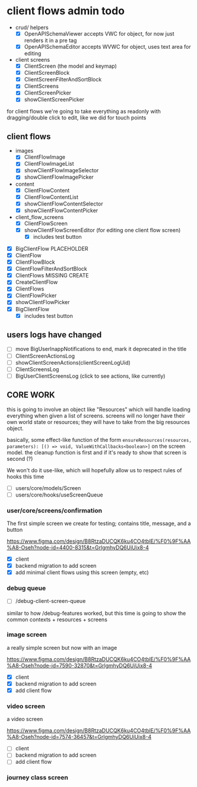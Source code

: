 # client flows admin todo

- crud/ helpers
  - [x] OpenAPISchemaViewer accepts VWC for object, for now just renders it in a pre tag
  - [x] OpenAPISchemaEditor accepts WVWC for object, uses text area for editing
- client screens
  - [x] ClientScreen (the model and keymap)
  - [x] ClientScreenBlock
  - [x] ClientScreenFilterAndSortBlock
  - [x] ClientScreens
  - [x] ClientScreenPicker
  - [x] showClientScreenPicker

for client flows we're going to take everything as readonly with dragging/double click
to edit, like we did for touch points

## client flows

- images
  - [x] ClientFlowImage
  - [x] ClientFlowImageList
  - [x] showClientFlowImageSelector
  - [x] showClientFlowImagePicker
- content
  - [x] ClientFlowContent
  - [x] ClientFlowContentList
  - [x] showClientFlowContentSelector
  - [x] showClientFlowContentPicker
- client_flow_screens
  - [x] ClientFlowScreen
  - [x] showClientFlowScreenEditor (for editing one client flow screen)
    - [x] includes test button
- [x] BigClientFlow PLACEHOLDER
- [x] ClientFlow
- [x] ClientFlowBlock
- [x] ClientFlowFilterAndSortBlock
- [x] ClientFlows MISSING CREATE
- [x] CreateClientFlow
- [x] ClientFlows
- [x] ClientFlowPicker
- [x] showClientFlowPicker
- [x] BigClientFlow
  - [x] includes test button

## users logs have changed

- [ ] move BigUserInappNotifications to end, mark it deprecated in the title
- [ ] ClientScreenActionsLog
- [ ] showClientScreenActions(clientScreenLogUid)
- [ ] ClientScreensLog
- [ ] BigUserClientScreensLog (click to see actions, like currently)

## CORE WORK

this is going to involve an object like "Resources" which will handle
loading everything when given a list of screens. screens will no longer
have their own world state or resources; they will have to take from the
big resources object.

basically, some effect-like function of the form
`ensureResources(resources, parameters): [() => void, ValueWithCallbacks<boolean>]`
on the screen model. the cleanup function is first and if it's ready to show
that screen is second (?)

We won't do it use-like, which will hopefully allow
us to respect rules of hooks this time

- [ ] users/core/models/Screen
- [ ] users/core/hooks/useScreenQueue

### user/core/screens/confirmation

The first simple screen we create for testing; contains title, message, and a button

https://www.figma.com/design/B8RtzaDUCQK6ku4CO4tblE/%F0%9F%AA%A8-Oseh?node-id=4400-8315&t=GrlgmhyDQ6UiUix8-4

- [x] client
- [x] backend migration to add screen
- [x] add minimal client flows using this screen (empty, etc)

### debug queue

- [ ] /debug-client-screen-queue

similar to how /debug-features worked, but this time is going to show the common
contexts + resources + screens

### image screen

a really simple screen but now with an image

https://www.figma.com/design/B8RtzaDUCQK6ku4CO4tblE/%F0%9F%AA%A8-Oseh?node-id=7590-32870&t=GrlgmhyDQ6UiUix8-4

- [x] client
- [x] backend migration to add screen
- [x] add client flow

### video screen

a video screen

https://www.figma.com/design/B8RtzaDUCQK6ku4CO4tblE/%F0%9F%AA%A8-Oseh?node-id=7574-36457&t=GrlgmhyDQ6UiUix8-4

- [ ] client
- [ ] backend migration to add screen
- [ ] add client flow

### journey class screen
